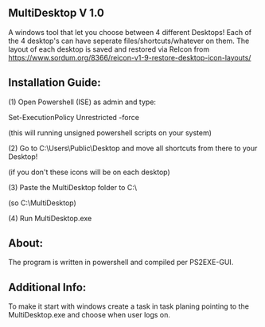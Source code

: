 MultiDesktop V 1.0
------------------
A windows tool that let you choose between 4 different Desktops!
Each of the 4 desktop's can have seperate files/shortcuts/whatever on them.
The layout of each desktop is saved and restored via ReIcon from https://www.sordum.org/8366/reicon-v1-9-restore-desktop-icon-layouts/

Installation Guide:
-------------------
(1) Open Powershell (ISE) as admin and type: 

Set-ExecutionPolicy Unrestricted -force

(this will running unsigned powershell scripts on your system)

(2) Go to C:\Users\Public\Desktop and move all shortcuts from there to your Desktop!

(if you don't these icons will be on each desktop)

(3) Paste the MultiDesktop folder to C:\

(so C:\MultiDesktop\)

(4) Run MultiDesktop.exe

About:
------
The program is written in powershell and compiled per PS2EXE-GUI.

Additional Info:
----------------
To make it start with windows create a task in task planing pointing to the MultiDesktop.exe and choose when user logs on.

